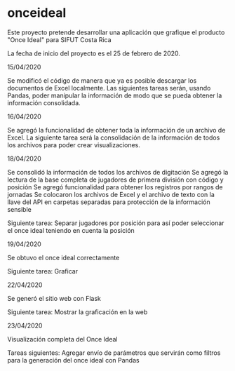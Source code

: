 # onceideal
Este proyecto pretende desarrollar una aplicación que grafique el producto "Once Ideal" para SIFUT Costa Rica

La fecha de inicio del proyecto es el 25 de febrero de 2020.

15/04/2020

Se modificó el código de manera que ya es posible descargar los documentos de Excel localmente.
Las siguientes tareas serán, usando Pandas, poder manipular la información de modo que se pueda obtener la información consolidada.

16/04/2020

Se agregó la funcionalidad de obtener toda la información de un archivo de Excel.
La siguiente tarea será la consolidación de la información de todos los archivos para poder crear visualizaciones.

18/04/2020

Se consolidó la información de todos los archivos de digitación
Se agregó la lectura de la base completa de jugadores de primera división con código y posición
Se agregó funcionalidad para obtener los registros por rangos de jornadas
Se colocaron los archivos de Excel y el archivo de texto con la llave del API en carpetas separadas para protección de la información sensible

Siguiente tarea: Separar jugadores por posición para así poder seleccionar el once ideal teniendo en cuenta la posición

19/04/2020

Se obtuvo el once ideal correctamente

Siguiente tarea: Graficar

22/04/2020

Se generó el sitio web con Flask

Siguiente tarea: Mostrar la graficación en la web

23/04/2020

Visualización completa del Once Ideal

Tareas siguientes: Agregar envío de parámetros que servirán como filtros para la generación del once ideal con Pandas
